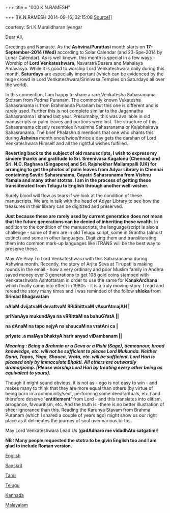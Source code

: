 +++
title = "000 K.N.RAMESH"

+++
[[K.N.RAMESH	2014-09-16, 02:15:08 [Source](https://groups.google.com/g/samskrita/c/y18Pzj9MS2c)]]



courtesy: Sri.K.Muralidharan Iyengar  
  
  

Dear All,

  

Greetings and Namaste. As the **Ashvina/Purattasi** month starts on **17-September-2014 (Wed)** according to Solar Calendar (and 23-Spe-2014 by Lunar Calendar). As is well known, this month is special in a few ways - Worship of **Lord Venkateshwara**, Navaratri/Dasera and Mahalaya Amavasya. While it is good to worship Lord Venkateshwara daily during this month, **Saturdays** are especially important (which can be evidenced by the huge crowd in Lord Venkateshwara/Srinivasa Temples on Saturdays all over the world).

  

In this connection, I am happy to share a rare Venkatesha Sahasranama Stotram from Padma Puranam. The commonly known Vekatesha Sahasranama is from Brahmanda Puranam but this one is different and is rarely used. Further this is not complete similar to the Jagannatha Sahasranama I shared last year. Presumably, this was available in old manuscripts or palm leaves and portions were lost. The structure of this Sahasranama closely resembles Nrusimha Sahasranama or Kalabhairava Sahasranama. The brief Phalashruti mentions that one who chants this during **Ashvina** month once/twice/thrice a day gets the darshan of Lord Venkateshwara Himself and all the rightful wishes fulfilled.

  

**Reverting back to the subject of old manuscripts, I wish to express my sincere thanks and gratitude to Sri. Sreenivasa Kagalonu (Chennai) and Sri. N.C. Raghava (Singapore) and Sri. Rajshekhar Mallampalli (UK) for arranging to get the photos of palm leaves from Adyar Library in Chennai containing Savitri Sahasranama, Gayatri Sahasranama from Vishnu Yamala and many other stotras. I am in the process of getting these transliterated from Telugu to English through another well-wisher.**

  

Surely blood will flow as tears if we look at the condition of these manuscripts. We are in talk with the head of Adyar Library to see how the treasures in their library can be digitized and preserved.

  

**Just because these are rarely used by current generation does not mean that the future generations can be denied of inheriting these wealth**. In addition to the condition of the manuscripts, the language/script is also a challenge - some of them are in old Telugu script, some in Grantha (almost extinct) and some in other languages. Digitizing them and transliterating them into common mark-up languages like iTRANS will be the best way to preserve these.

  

May We Pray To Lord Venkateshwara with this Sahasranama during Ashwina month. Recently, the story of Arjita Seva at Tirupati is making rounds in the email - how a very ordinary and poor Muslim family in Andhra saved money over 3 generations to get 108 gold coins stamped with Venkateshwara Ashtottaram in order to use the same for **KanakArchana** which finally came into effect in 1980s - it is a truly moving story. I read and reread the story many times and I was reminded of the follow **shloka** from **Srimad Bhagavatam**

  

**nAlaM dvijatvaM devattvaM RRiShittvaM vAsurAtmajAH \|**

**prINanAya mukundAya na vRRittaM na bahuGYatA \|\|**

**na dAnaM na tapo nejyA na shaucaM na vratAni ca \|**

**prIyate .a malAya bhaktyA harir anyad viDambanam \|\|**



***Meaning : Being a Brahmin or a Deva or a Rishi (Sage), demeanour, broad knowledge, etc. will not be sufficient to please Lord Mukunda. Neither Dana, Tapas, Yaga, Shauca, Vrata, etc. will be sufficient. Lord Hari is pleased only by immaculate Bhakti. All others are outwardly drama/pomp. \[Please worship Lord Hari by treating every other being as equivalent to yours\].***

  

Though it might sound obvious, it is not as - ego is not easy to win - and makes many to think that they are more equal than others (by virtue of being born in a community/sect, performing some deeds/rituals, etc.) and therefore deserve **'entitlement'** from Lord - and this translates into elitism, arrogance, favouritism, etc. And the truth is -there is no better illustration of sheer ignorance than this. Reading the Karunya Stavam from Brahma Puranam (which I shared a couple of years ago) might show us our right place as it delineates the journey of soul over various births.

  

May Lord Venkateshwara Lead Us (**gadAdharo me vidadhAtu satgatim**)!

  

  

**NB : Many people requested the stotra to be givin English too and I am glad to include Roman version.**

  

[English](https://drive.google.com/file/d/0ByHsyol17T5XbjFRWmpiUmpybVFEVmxyZ2ZJb0pnZXMwYW9J/edit?usp=sharing)  

[Sanskrit](https://drive.google.com/file/d/0ByHsyol17T5XYlg3ekdsYmZvSV90emtEX2w3VUh0MVFOMWRr/edit?usp=sharing)  

[Tamil](https://drive.google.com/file/d/0ByHsyol17T5XZnVFNTN6SjktcDR1bkpKcWxTODZwV3BzSk04/edit?usp=sharing)  

[Telugu](https://drive.google.com/file/d/0ByHsyol17T5XNUI2ZWExQU13Q1NHQTNrbmFPVnJWekg3elE4/edit?usp=sharing)  

[Kannada](https://drive.google.com/file/d/0ByHsyol17T5XVlFQb1JxdXVtUktTSk5RSlZVOUE3TTNoRUMw/edit?usp=sharing)  

[Malayalam](https://drive.google.com/file/d/0ByHsyol17T5XZkZWWFBxcy16S3pNcUlsd0Vmcy1VRTBaQUZR/edit?usp=sharing)  

  
  

  

